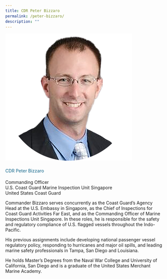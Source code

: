 ```yaml
---
title: CDR Peter Bizzaro
permalink: /peter-bizzaro/
description: ""
---
```

<div class="row">
<div class="col is-3">
<img src="/images/Speakers_23/Session1p1/peter bizzaro.png">
</div>
<div class="col is-9 speaker-details">
<h4>CDR Peter Bizzaro </h4>
<p>Commanding Officer<br> U.S. Coast Guard Marine Inspection Unit Singapore <br>United States Coast Guard
<br>
</p>
<p>Commander Bizzaro serves concurrently as the Coast Guard’s Agency Head at the U.S. Embassy in Singapore, as the Chief of Inspections for Coast Guard Activities Far East, and as the Commanding Officer of Marine Inspections Unit Singapore. In these roles, he is responsible for the safety and regulatory compliance of U.S. flagged vessels throughout the Indo-Pacific.</p>
	<p>His previous assignments include developing national passenger vessel regulatory policy, responding to hurricanes and major oil spills, and leading marine safety professionals in Tampa, San Diego and Louisiana.</p>
	<p>He holds Master’s Degrees from the Naval War College and University of California, San Diego and is a graduate of the United States Merchant Marine Academy.</p>
</div>
</div>


					
<style type="text/css"> 
    .is-left{
      text-align: left;
    }
    h4{
      font-weight: 500; 
      color: #337B9A !important;
    }
     .speaker-details p { text-align: justified; }
  </style>